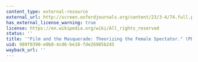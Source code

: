 ```yaml
---
content_type: external-resource
external_url: http://screen.oxfordjournals.org/content/23/3-4/74.full.pdf
has_external_license_warning: true
license: https://en.wikipedia.org/wiki/All_rights_reserved
status: ''
title: '"Film and the Masquerade: Theorizing the Female Spectator." (PDF)'
uid: 989f0390-e0b8-4cd6-be18-fde26985b245
wayback_url: ''
---
```

